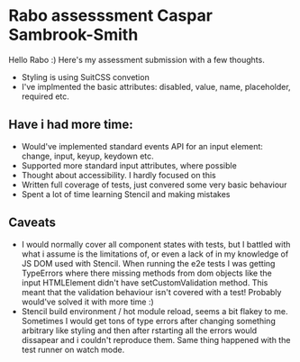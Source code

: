 # Rabo assesssment Caspar Sambrook-Smith

Hello Rabo :) Here's my assessment submission with a few thoughts.

- Styling is using SuitCSS convetion
- I've implmented the basic attributes: disabled, value, name, placeholder, required etc.

## Have i had more time:
- Would've implemented standard events API for an input element: change, input, keyup, keydown etc.
- Supported more standard input attributes, where possible
- Thought about accessibility. I hardly focused on this
- Written full coverage of tests, just convered some very basic behaviour
- Spent a lot of time learning Stencil and making mistakes

## Caveats
- I would normally cover all component states with tests, but I battled with what i assume is the limitations of, or even a lack of in my knowledge of JS DOM used with Stencil. When running the e2e tests I was getting TypeErrors where there missing methods from dom objects like the input HTMLElement didn't have setCustomValidation method. This meant that the validation behaviour isn't covered with a test! Probably would've solved it with more time :)
- Stencil build environment / hot module reload, seems a bit flakey to me. Sometimes I would get tons of type errors after changing something arbitrary like styling and then after rstarting all the errors would dissapear and i couldn't reproduce them. Same thing happened with the test runner on watch mode.
